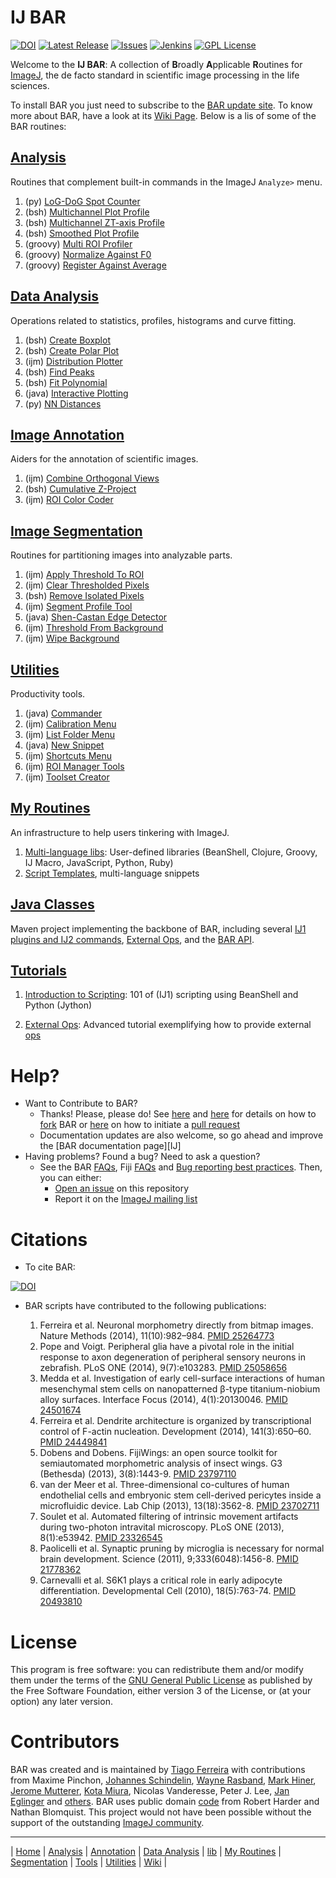 # IJ BAR

[![DOI](https://zenodo.org/badge/4622/tferr/Scripts.svg)](https://zenodo.org/badge/latestdoi/4622/tferr/Scripts)
[![Latest Release](https://img.shields.io/github/release/tferr/Scripts.svg?style=flat-square)](https://github.com/tferr/Scripts/releases)
[![Issues](https://img.shields.io/github/issues/tferr/Scripts.svg?style=flat-square)](https://github.com/tferr/Scripts/issues)
[![Jenkins](http://img.shields.io/jenkins/s/http/jenkins.imagej.net/BAR.svg?style=flat-square)](http://jenkins.imagej.net/job/BAR)
[![GPL License](http://img.shields.io/badge/license-GPL-blue.svg?style=flat-square)](http://opensource.org/licenses/GPL-3.0)

Welcome to the **IJ BAR**: A collection of <b>B</b>roadly <b>A</b>pplicable <b>R</b>outines
for [ImageJ](http://imagej.net/), the de facto standard in scientific image processing in
the life sciences.

To install BAR you just need to subscribe to the
[BAR update site](http://imagej.net/BAR#Installation). To know more about BAR, have a look
at its [Wiki Page][Wiki]. Below is a lis of some of the BAR routines:


## [Analysis]
Routines that complement built-in commands in the ImageJ `Analyze>` menu.

1. (py) [LoG-DoG Spot Counter](./BAR/src/main/resources/scripts/BAR/Analysis#log-dog-spot-counter)
1. (bsh) [Multichannel Plot Profile](./BAR/src/main/resources/scripts/BAR/Analysis#multichannel-plot-profile)
1. (bsh) [Multichannel ZT-axis Profile](./BAR/src/main/resources/scripts/BAR/Analysis#multichannel-zt-axis-profile)
1. (bsh) [Smoothed Plot Profile](./BAR/src/main/resources/scripts/BAR/Analysis#smoothed-plot-profile)
1. (groovy) [Multi ROI Profiler](./BAR/src/main/resources/scripts/BAR/Analysis/Time_Series#multi-roi-profiler)
1. (groovy) [Normalize Against F0](./BAR/src/main/resources/scripts/BAR/Analysis/Time_Series#normalize-against-f0)
1. (groovy) [Register Against Average](./BAR/src/main/resources/scripts/BAR/Analysis/Time_Series#register-against-average)


## [Data Analysis]
Operations related to statistics, profiles, histograms and curve fitting.

1. (bsh) [Create Boxplot](./BAR/src/main/resources/scripts/BAR/Data_Analysis#create-boxplot)
1. (bsh) [Create Polar Plot](./BAR/src/main/resources/scripts/BAR/Data_Analysis#create-polar-plot)
1. (ijm) [Distribution Plotter](./BAR/src/main/resources/scripts/BAR/Data_Analysis#distribution-plotter)
1. (bsh) [Find Peaks](./BAR/src/main/resources/scripts/BAR/Data_Analysis#find-peaks)
1. (bsh) [Fit Polynomial](./BAR/src/main/resources/scripts/BAR/Data_Analysis#fit-polynomial)
1. (java) [Interactive Plotting](./BAR/src/main/resources/scripts/BAR/Data_Analysis#interactive-plotting)
1. (py) [NN Distances](./BAR/src/main/resources/scripts/BAR/Data_Analysis#nn-distances)


## [Image Annotation][Annotation]
Aiders for the annotation of scientific images.

1. (ijm) [Combine Orthogonal Views](./BAR/src/main/resources/scripts/BAR/Annotation#combine-orthogonal-views)
1. (bsh) [Cumulative Z-Project](./BAR/src/main/resources/scripts/BAR/Annotation#cumulative-z-project)
1. (ijm) [ROI Color Coder](./BAR/src/main/resources/scripts/BAR/Annotation#roi-color-coder)


## [Image Segmentation][Segmentation]
Routines for partitioning images into analyzable parts.

1. (ijm) [Apply Threshold To ROI](./BAR/src/main/resources/scripts/BAR/Segmentation#apply-threshold-to-roi)
1. (ijm) [Clear Thresholded Pixels](./BAR/src/main/resources/scripts/BAR/Segmentation#clear-thresholded-pixels)
1. (bsh) [Remove Isolated Pixels](./BAR/src/main/resources/scripts/BAR/Segmentation#remove-isolated-pixels)
1. (ijm) [Segment Profile Tool](./BAR/src/main/resources/scripts/BAR/Segmentation#segment-profile-tool)
1. (java) [Shen-Castan Edge Detector](./BAR/src/main/resources/scripts/BAR/Segmentation#shen-castan-edge-detector)
1. (ijm) [Threshold From Background](./BAR/src/main/resources/scripts/BAR/Segmentation#threshold-from-background)
1. (ijm) [Wipe Background](./BAR/src/main/resources/scripts/BAR/Segmentation#wipe-background)


## [Utilities]
Productivity tools.

1. (java) [Commander](./BAR/src/main/resources/scripts/BAR/Utilities#commander)
1. (ijm) [Calibration Menu](./BAR/src/main/resources/scripts/BAR/Utilities#productivity-menus)
1. (ijm) [List Folder Menu](./BAR/src/main/resources/scripts/BAR/Utilities#productivity-menus)
1. (java) [New Snippet](./BAR/src/main/resources/scripts/BAR/Utilities#new-snippet)
1. (ijm) [Shortcuts Menu](./BAR/src/main/resources/scripts/BAR/Utilities#productivity-menus)
1. (ijm) [ROI Manager Tools](./BAR/src/main/resources/scripts/BAR/Utilities#roi-manager-tools)
1. (ijm) [Toolset Creator](./BAR/src/main/resources/scripts/BAR/Utilities#create-toolset)


## [My Routines]
An infrastructure to help users tinkering with ImageJ.

1. [Multi-language libs](./BAR/src/main/resources/scripts/BAR/lib#lib):
   User-defined libraries (BeanShell, Clojure, Groovy, IJ Macro, JavaScript, Python, Ruby)
1. [Script Templates](./BAR/src/main/resources/script_templates), multi-language snippets


## [Java Classes]
Maven project implementing the backbone of BAR, including several [IJ1 plugins and IJ2
commands](./BAR#commands-and-plugins), [External Ops](./BAR#external-ops),
and the [BAR API](http://tferr.github.io/Scripts/apidocs/).


## [Tutorials]
1. [Introduction to Scripting](./BAR/src/main/resources/tutorials#tutorials):
   101 of (IJ1) scripting using BeanShell and Python (Jython)

1. [External Ops](./BAR#external-ops): Advanced tutorial exemplifying how to
   provide external [ops](http://imagej.net/ImageJ_Ops)


# Help?
 * Want to Contribute to BAR?
    * Thanks! Please, please do! See [here](https://guides.github.com/activities/contributing-to-open-source/)
    and [here](https://help.github.com/articles/fork-a-repo) for details on how to
    [fork](https://github.com/tferr/Scripts/fork) BAR or
    [here](https://help.github.com/articles/using-pull-requests) on how to initiate a
    [pull request](https://github.com/tferr/Scripts/pulls)
    * Documentation updates are also welcome, so go ahead and improve the [BAR documentation page][IJ]
 * Having problems? Found a bug? Need to ask a question?
    * See the BAR [FAQs](http://imagej.net/BAR#FAQ), Fiji [FAQs](http://imagej.net/Frequently_Asked_Questions)
    and [Bug reporting best practices](http://imagej.net/Bug_reporting_best_practices). Then, you can either:
      * [Open an issue](https://github.com/tferr/Scripts/issues) on this repository
      * Report it on the [ImageJ mailing list](http://imagej.nih.gov/ij/list.html)


# Citations

* To cite BAR:

[![DOI](https://zenodo.org/badge/8709403.svg)](https://zenodo.org/badge/latestdoi/8709403)

* BAR scripts have contributed to the following publications:

  1. Ferreira et al. Neuronal morphometry directly from bitmap images. Nature Methods (2014), 11(10):982–984. [PMID 25264773](http://www.ncbi.nlm.nih.gov/pubmed/25264773)
  1. Pope and Voigt. Peripheral glia have a pivotal role in the initial response to axon degeneration of peripheral sensory neurons in zebrafish. PLoS ONE (2014), 9(7):e103283. [PMID 25058656](http://www.ncbi.nlm.nih.gov/pubmed/25058656)
  1. Medda et al. Investigation of early cell-surface interactions of human mesenchymal stem cells on nanopatterned β-type titanium-niobium alloy surfaces. Interface Focus (2014), 4(1):20130046. [PMID 24501674](http://www.ncbi.nlm.nih.gov/pubmed/24501674)
  1. Ferreira et al. Dendrite architecture is organized by transcriptional control of F-actin nucleation. Development (2014), 141(3):650–60. [PMID 24449841](http://www.ncbi.nlm.nih.gov/pubmed/24449841)
  1. Dobens and Dobens. FijiWings: an open source toolkit for semiautomated morphometric analysis of insect wings. G3 (Bethesda) (2013), 3(8):1443-9. [PMID 23797110](http://www.ncbi.nlm.nih.gov/pubmed/23797110)
  1. van der Meer et al. Three-dimensional co-cultures of human endothelial cells and embryonic stem cell-derived pericytes inside a microfluidic device. Lab Chip (2013), 13(18):3562-8. [PMID 23702711](http://www.ncbi.nlm.nih.gov/pubmed/23702711)
  1. Soulet et al. Automated filtering of intrinsic movement artifacts during two-photon intravital microscopy. PLoS ONE (2013), 8(1):e53942. [PMID 23326545](http://www.ncbi.nlm.nih.gov/pubmed/23326545)
  1. Paolicelli et al. Synaptic pruning by microglia is necessary for normal brain development. Science (2011), 9;333(6048):1456-8. [PMID 21778362](http://www.ncbi.nlm.nih.gov/pubmed/21778362)
  1. Carnevalli et al. S6K1 plays a critical role in early adipocyte differentiation. Developmental Cell (2010), 18(5):763-74. [PMID 20493810](http://www.ncbi.nlm.nih.gov/pubmed/20493810)


# License
This program is free software: you can redistribute them and/or modify them under the terms of the
[GNU General Public License](http://www.gnu.org/licenses/gpl.txt) as published by the Free Software
Foundation, either version 3 of the License, or (at your option) any later version.


# Contributors
BAR was created and is maintained by [Tiago Ferreira](http://imagej.net/User:Tiago)
with contributions from Maxime Pinchon, [Johannes Schindelin](https://github.com/dscho),
[Wayne Rasband](http://imagej.nih.gov/ij/), [Mark Hiner](https://github.com/hinerm),
[Jerome Mutterer](https://github.com/mutterer), [Kota Miura](https://github.com/cmci),
Nicolas Vanderesse, Peter J. Lee, [Jan Eglinger](https://github.com/imagejan) and
[others](https://github.com/tferr/Scripts/graphs/contributors).
BAR uses public domain [code](./BAR/src/main/java/bar/FileDrop.java) from Robert Harder
and Nathan Blomquist. This project would not have been possible without the support of the
outstanding [ImageJ community](http://imagej.net/Mailing_Lists).


[Java Classes]: https://github.com/tferr/Scripts/tree/master/BAR
[Tutorials]: https://github.com/tferr/Scripts/tree/master/BAR/src/main/resources/tutorials



------
| [Home] | [Analysis] | [Annotation] | [Data Analysis] | [lib] | [My Routines] | [Segmentation] | [Tools] | [Utilities] | [Wiki] |

[Home]: https://github.com/tferr/Scripts
[Analysis]: https://github.com/tferr/Scripts/tree/master/BAR/src/main/resources/scripts/BAR/Analysis
[Annotation]: https://github.com/tferr/Scripts/tree/master/BAR/src/main/resources/scripts/BAR/Annotation
[Data Analysis]: https://github.com/tferr/Scripts/tree/master/BAR/src/main/resources/scripts/BAR/Data_Analysis
[lib]: https://github.com/tferr/Scripts/tree/master//BAR/src/main/resources/scripts/BAR/lib
[My Routines]: https://github.com/tferr/Scripts/tree/master/BAR/src/main/resources/scripts/BAR/My_Routines
[Segmentation]: https://github.com/tferr/Scripts/tree/master/BAR/src/main/resources/scripts/BAR/Segmentation
[Tools]: https://github.com/tferr/Scripts/tree/master//BAR/src/main/resources/scripts/BAR/tools
[Utilities]: https://github.com/tferr/Scripts/tree/master//BAR/src/main/resources/scripts/BAR/Utilities
[Wiki]: https://imagej.net/BAR
